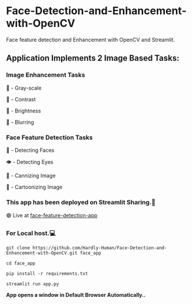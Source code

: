 # Face-Detection-and-Enhancement-with-OpenCV 
Face feature detection and Enhancement with OpenCV and Streamlit.

## Application Implements 2 Image Based Tasks:
### Image Enhancement Tasks
  👤  - Gray-scale
    
  🧛  - Contrast
    
  🧞 - Brightness
    
  🧟 - Blurring
  
### Face Feature Detection Tasks
 🙂 - Detecting Faces
 
 👁 - Detecting Eyes
 
 🎃 - Cannizing Image 
 
 👻 - Cartoonizing Image
 

### This app has been deployed on Streamlit Sharing.🥳
🟢 Live at  [face-feature-detection-app](https://share.streamlit.io/hardly-human/face-detection-and-enhancement-with-opencv/streamlit_deployment/app.py)

### For Local host.💻

`git clone https://github.com/Hardly-Human/Face-Detection-and-Enhancement-with-OpenCV.git face_app`

`cd face_app`

`pip install -r requirements.txt`

`streamlit run app.py`

__App opens a window in Default Browser Automatically..__

